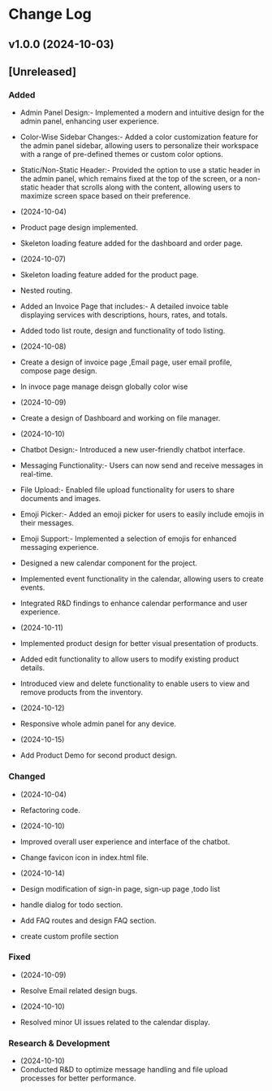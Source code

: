 # Change Log
## v1.0.0 (2024-10-03)
## [Unreleased]

### Added
* Admin Panel Design:- Implemented a modern and intuitive design for the admin panel, enhancing user experience.

* Color-Wise Sidebar Changes:- Added a color customization feature for the admin panel sidebar, allowing users to personalize their workspace with a range of pre-defined themes or custom color options.

* Static/Non-Static Header:- Provided the option to use a static header in the admin panel, which remains fixed at the top of the screen, or a non-static header that scrolls along with the content, allowing users to maximize screen space based on their preference.

* (2024-10-04)
* Product page design implemented.
* Skeleton loading feature added for the dashboard and order page.

* (2024-10-07)
* Skeleton loading feature added for the product page.
* Nested routing.
* Added an Invoice Page that includes:- A detailed invoice table displaying services with descriptions, hours, rates, and totals.
* Added todo list route, design and functionality of todo listing.

* (2024-10-08)
* Create a design of invoice page ,Email page, user email profile, compose page design. 
* In invoce page manage deisgn globally color wise  

* (2024-10-09)
* Create a design of Dashboard and working on file manager. 

* (2024-10-10)
* Chatbot Design:- Introduced a new user-friendly chatbot interface.
* Messaging Functionality:- Users can now send and receive messages in real-time.
* File Upload:- Enabled file upload functionality for users to share documents and images.
* Emoji Picker:- Added an emoji picker for users to easily include emojis in their messages.
* Emoji Support:- Implemented a selection of emojis for enhanced messaging experience.
* Designed a new calendar component for the project.
* Implemented event functionality in the calendar, allowing users to create events.
* Integrated R&D findings to enhance calendar performance and user experience.

* (2024-10-11)
* Implemented product design for better visual presentation of products.
* Added edit functionality to allow users to modify existing product details.
* Introduced view and delete functionality to enable users to view and remove products from the inventory.

* (2024-10-12)
* Responsive whole admin panel for any device. 

* (2024-10-15)
* Add Product Demo for second product design.

### Changed
* (2024-10-04)
* Refactoring code.

* (2024-10-10)
* Improved overall user experience and interface of the chatbot.
* Change favicon icon in index.html file. 

* (2024-10-14)
* Design modification of sign-in page, sign-up page ,todo list 
* handle dialog for todo section.
* Add FAQ routes and design FAQ section.
* create custom profile section
 
### Fixed 
* (2024-10-09)
* Resolve Email related  design bugs.

* (2024-10-10)
* Resolved minor UI issues related to the calendar display.

### Research & Development
* (2024-10-10)
* Conducted R&D to optimize message handling and file upload processes for better performance.